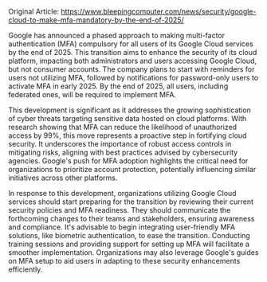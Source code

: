 Original Article: https://www.bleepingcomputer.com/news/security/google-cloud-to-make-mfa-mandatory-by-the-end-of-2025/

Google has announced a phased approach to making multi-factor authentication (MFA) compulsory for all users of its Google Cloud services by the end of 2025. This transition aims to enhance the security of its cloud platform, impacting both administrators and users accessing Google Cloud, but not consumer accounts. The company plans to start with reminders for users not utilizing MFA, followed by notifications for password-only users to activate MFA in early 2025. By the end of 2025, all users, including federated ones, will be required to implement MFA.

This development is significant as it addresses the growing sophistication of cyber threats targeting sensitive data hosted on cloud platforms. With research showing that MFA can reduce the likelihood of unauthorized access by 99%, this move represents a proactive step in fortifying cloud security. It underscores the importance of robust access controls in mitigating risks, aligning with best practices advised by cybersecurity agencies. Google's push for MFA adoption highlights the critical need for organizations to prioritize account protection, potentially influencing similar initiatives across other platforms.

In response to this development, organizations utilizing Google Cloud services should start preparing for the transition by reviewing their current security policies and MFA readiness. They should communicate the forthcoming changes to their teams and stakeholders, ensuring awareness and compliance. It's advisable to begin integrating user-friendly MFA solutions, like biometric authentication, to ease the transition. Conducting training sessions and providing support for setting up MFA will facilitate a smoother implementation. Organizations may also leverage Google's guides on MFA setup to aid users in adapting to these security enhancements efficiently.